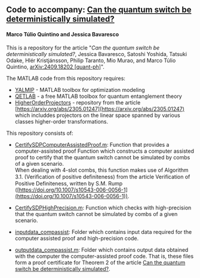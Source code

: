 ## Code to accompany: [Can the quantum switch be deterministically simulated?](https://arxiv.org/abs/xxxx.xxxx)

#### Marco Túlio Quintino and Jessica Bavaresco


This is a repository for the article "*Can the quantum switch be deterministically simulated?*, Jessica Bavaresco, Satoshi Yoshida, Tatsuki Odake, Hlér Kristjánsson, Philip Taranto, Mio Murao, and Marco Túlio Quintino, [arXiv:2409.18202 [quant-ph]](https://arxiv.org/abs/2409.18202)".

 The MATLAB code from this repository requires:
- [YALMIP](https://github.com/yalmip/yalmip/) - MATLAB toolbox for optimization modeling
- [QETLAB](http://www.qetlab.com/) - a free MATLAB toolbox for quantum entanglement theory
- [HigherOrderProjectors](https://github.com/mtcq/HigherOrderProjectors) - repository from the article [https://arxiv.org/abs/2305.01247](https://arxiv.org/abs/2305.01247) which includdes projectors on the linear space spanned by various classes higher-order transformations.

This repository consists of:

- [CertifySDPComputerAssistedProof.m](https://github.com/mtcq/switch_simulation/blob/main/code_compassist/CertifySDPComputerAssistedProof.m): Function that provides a computer-assisted proof Function which constructs a computer assisted proof to certify that the quantum switch cannot be simulated by combs of a given scenario. <br> When dealing with 4-slot combs, this function makes use of Algorithm 3.1. (Veriﬁcation of positive deﬁniteness) from the article Verification of Positive Definiteness, written by S.M. Rump ([https://doi.org/10.1007/s10543-006-0056-1](https://doi.org/10.1007/s10543-006-0056-1)).

- [CertifySDPHighPrecision.m](https://github.com/mtcq/switch_simulation/blob/main/code_compassist/CertifySDPHighPrecision.m): Function which checks with high-precision that the quantum switch cannot be simulated by combs of a given scenario.

-  [inputdata_compassist](https://github.com/mtcq/switch_simulation/tree/main/inputdata_compassist): Folder which contains input data required for the computer assisted proof and high-precision code.

- [outputdata_compassist.m](https://github.com/mtcq/switch_simulation/tree/main/outputdata_compassist): Folder which contains output data obtained with the computer the computer-assisted proof code. That is, these files form a proof certificate for Theorem 2 of the article [Can the quantum switch be deterministically simulated?](https://arxiv.org/abs/xxxx.xxxx).

